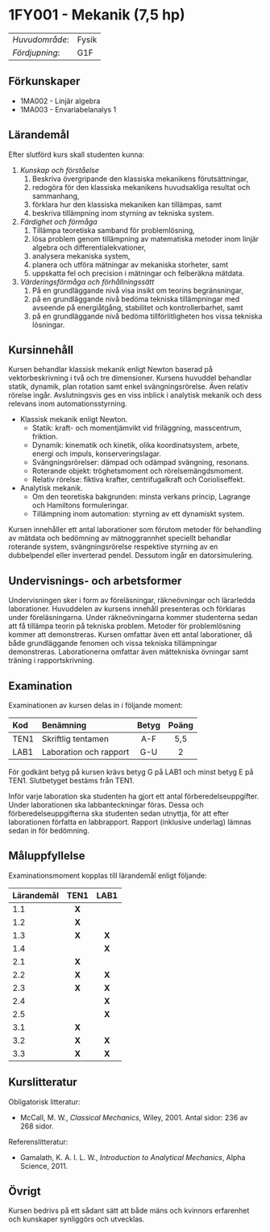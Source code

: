 # 1FY001 - Mekanik (7,5 hp)

|     |     |
| --- | --- | 
| *Huvudområde*: | Fysik | 
| *Fördjupning*: | G1F | 

## Förkunskaper

- 1MA002 - Linjär algebra
- 1MA003 - Envariabelanalys 1

## Lärandemål

Efter slutförd kurs skall studenten kunna:

1. *Kunskap och förståelse*
    1. Beskriva övergripande den klassiska mekanikens förutsättningar,
    2. redogöra för den klassiska mekanikens huvudsakliga resultat och sammanhang,
    3. förklara hur den klassiska mekaniken kan tillämpas, samt
    4. beskriva tillämpning inom styrning av tekniska system.
2. *Färdighet och förmåga*
    1. Tillämpa teoretiska samband för problemlösning,
    2. lösa problem genom tillämpning av matematiska metoder inom linjär algebra och differentialekvationer,
    3. analysera mekaniska system,
    4. planera och utföra mätningar av mekaniska storheter, samt
    5. uppskatta fel och precision i mätningar och felberäkna mätdata.
3. *Värderingsförmåga och förhållningssätt*
    1. På en grundläggande nivå visa insikt om teorins begränsningar,
    2. på en grundläggande nivå bedöma tekniska tillämpningar med avseende på energiåtgång, stabilitet och kontrollerbarhet, samt
    3. på en grundläggande nivå bedöma tillförlitligheten hos vissa tekniska lösningar.

## Kursinnehåll

Kursen behandlar klassisk mekanik enligt Newton baserad på vektorbeskrivning i två och tre dimensioner. Kursens huvuddel behandlar statik, dynamik, plan rotation samt enkel svängningsrörelse. Även relativ rörelse ingår. Avslutningsvis ges en viss inblick i analytisk mekanik och dess relevans inom automationsstyrning.

- Klassisk mekanik enligt Newton.
	- Statik: kraft- och momentjämvikt vid friläggning, masscentrum, friktion.
	- Dynamik: kinematik och kinetik, olika koordinatsystem, arbete, energi och impuls, konserveringslagar.
	- Svängningsrörelser: dämpad och odämpad svängning, resonans.
	- Roterande objekt: tröghetsmoment och rörelsemängdsmoment.
	- Relativ rörelse: fiktiva krafter, centrifugalkraft och Corioliseffekt.
- Analytisk mekanik.
	- Om den teoretiska bakgrunden: minsta verkans princip, Lagrange och Hamiltons formuleringar.
	- Tillämpning inom automation: styrning av ett dynamiskt system.

Kursen innehåller ett antal laborationer som förutom metoder för behandling av mätdata och bedömning av mätnoggrannhet speciellt behandlar roterande system, svängningsrörelse respektive styrning av en dubbelpendel eller inverterad pendel. Dessutom ingår en datorsimulering.

## Undervisnings- och arbetsformer

Undervisningen sker i form av föreläsningar, räkneövningar och lärarledda laborationer. Huvuddelen av kursens innehåll presenteras och förklaras under föreläsningarna. Under räkneövningarna kommer studenterna sedan att få tillämpa teorin på tekniska problem. Metoder för problemlösning kommer att demonstreras. Kursen omfattar även ett antal laborationer, då både grundläggande fenomen och vissa tekniska tillämpningar demonstreras. Laborationerna omfattar även mättekniska övningar samt träning i rapportskrivning.

## Examination

Examinationen av kursen delas in i följande moment:

| Kod  | Benämning                 | Betyg | Poäng |  
| :--- | :------------------------ | :---: | :---: |  
| TEN1 | Skriftlig tentamen        | A-F   | 5,5   |  
| LAB1 | Laboration och rapport    | G-U   | 2     |  

För godkänt betyg på kursen krävs betyg G på LAB1 och minst betyg E på TEN1. Slutbetyget bestäms från TEN1.

Inför varje laboration ska studenten ha gjort ett antal förberedelseuppgifter. Under laborationen ska labbanteckningar föras. Dessa och förberedelseuppgifterna ska studenten sedan utnyttja, för att efter laborationen författa en labbrapport. Rapport (inklusive underlag) lämnas sedan in för bedömning.


## Måluppfyllelse

Examinationsmoment kopplas till lärandemål enligt följande:

| Lärandemål | TEN1  | LAB1  |  
| :--------- | :---: | :---: |  
| 1.1        | **X** |       |  
| 1.2        | **X** |       |  
| 1.3        | **X** | **X** |  
| 1.4        |       | **X** |  
| 2.1        | **X** |       |  
| 2.2        | **X** | **X** |  
| 2.3        | **X** | **X** |  
| 2.4        |       | **X** |  
| 2.5        |       | **X** |  
| 3.1        | **X** |       |  
| 3.2        | **X** | **X** |  
| 3.3        | **X** | **X** |  

## Kurslitteratur 

Obligatorisk litteratur: 

- McCall, M. W., *Classical Mechanics*, Wiley, 2001. Antal sidor: 236 av 268 sidor. 

Referenslitteratur:

- Gamalath, K. A. I. L. W., *Introduction to Analytical Mechanics*, Alpha Science, 2011. 

## Övrigt

Kursen bedrivs på ett sådant sätt att både mäns och kvinnors erfarenhet och kunskaper synliggörs och utvecklas.
